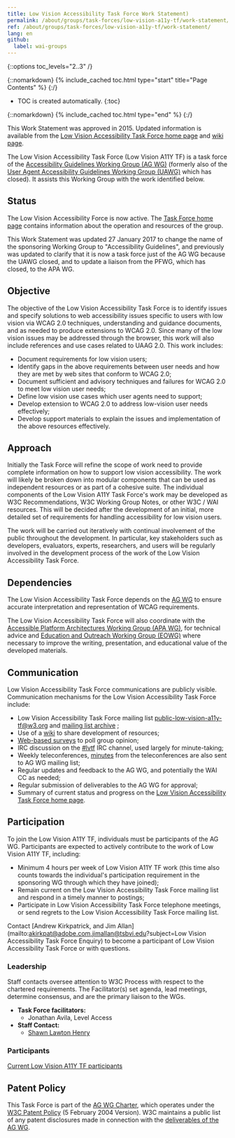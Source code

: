 ```yaml
---
title: Low Vision Accessibility Task Force Work Statement)
permalink: /about/groups/task-forces/low-vision-a11y-tf/work-statement/
ref: /about/groups/task-forces/low-vision-a11y-tf/work-statement/
lang: en
github:
  label: wai-groups
---
```


{::options toc_levels="2..3" /}

{::nomarkdown}
{% include_cached toc.html type="start" title="Page Contents" %}
{:/}

-   TOC is created automatically.
{:toc}

{::nomarkdown}
{% include_cached toc.html type="end" %}
{:/}

This Work Statement was approved in 2015. Updated information is available from the [Low Vision Accessibility Task Force home page](/about/groups/task-forces/low-vision-a11y-tf/) and [wiki page](https://www.w3.org/WAI/GL/low-vision-a11y-tf/wiki/Main_Page).

The Low Vision Accessibility Task Force (Low Vision A11Y TF) is a task force of the [Accessibility Guidelines Working Group (AG WG)](/about/groups/agwg/) (formerly also of the [User Agent Accessibility Guidelines Working Group (UAWG)](https://www.w3.org/WAI/UA/) which has closed). It assists this Working Group with the work identified below.

## Status

The Low Vision Accessibility Force is now active. The [Task Force home page](/about/groups/task-forces/low-vision-a11y-tf/) contains information about the operation and resources of the group.

This Work Statement was updated 27 January 2017 to change the name of the sponsoring Working Group to "Accessibility Guidelines", and previously was updated to clarify that it is now a task force just of the AG WG because the UAWG closed, and to update a liaison from the PFWG, which has closed, to the APA WG.

## Objective

The objective of the Low Vision Accessibility Task Force is to identify issues and specify solutions to web accessibility issues specific to users with low vision via WCAG 2.0 techniques, understanding and guidance documents, and as needed to produce extensions to WCAG 2.0. Since many of the low vision issues may be addressed through the browser, this work will also include references and use cases related to UAAG 2.0. This work includes:

- Document requirements for low vision users;
- Identify gaps in the above requirements between user needs and how they are met by web sites that conform to WCAG 2.0;
- Document sufficient and advisory techniques and failures for WCAG 2.0 to meet low vision user needs;
- Define low vision use cases which user agents need to support;
- Develop extension to WCAG 2.0 to address low-vision user needs effectively;
- Develop support materials to explain the issues and implementation of the above resources effectively.

## Approach

Initially the Task Force will refine the scope of work need to provide complete information on how to support low vision accessibility. The work will likely be broken down into modular components that can be used as independent resources or as part of a cohesive suite. The individual components of the Low Vision A11Y Task Force's work may be developed as W3C Recommendations, W3C Working Group Notes, or other W3C / WAI resources. This will be decided after the development of an initial, more detailed set of requirements for handling accessibility for low vision users.

The work will be carried out iteratively with continual involvement of the public throughout the development. In particular, key stakeholders such as developers, evaluators, experts, researchers, and users will be regularly involved in the development process of the work of the Low Vision Accessibility Task Force.

## Dependencies

The Low Vision Accessibility Task Force depends on the [AG WG](/about/groups/agwg/) to ensure accurate interpretation and representation of WCAG requirements.

The Low Vision Accessibility Task Force will also coordinate with the [Accessible Platform Architectures Working Group (APA WG)](/about/groups/apawg/), for technical advice and [Education and Outreach Working Group (EOWG)](/about/groups/eowg/) where necessary to improve the writing, presentation, and educational value of the developed materials.

## Communication

Low Vision Accessibility Task Force communications are publicly visible. Communication mechanisms for the Low Vision Accessibility Task Force include:

- Low Vision Accessibility Task Force mailing list public-low-vision-a11y-tf@w3.org and [mailing list archive](http://lists.w3.org/Archives/Public/public-low-vision-a11y-tf/) ;
- Use of a [wiki](https://www.w3.org/WAI/GL/task-forces/low-vision-a11y-tf/wiki/) to share development of resources;
- [Web-based surveys](https://www.w3.org/2002/09/wbs/81151/) to poll group opinion;
- IRC discussion on the [#lvtf](irc://irc.w3.org/lvtf) IRC channel, used largely for minute-taking;
- Weekly teleconferences, [minutes](https://www.w3.org/WAI/GL/task-forces/low-vision-a11y-tf/minutes) from the teleconferences are also sent to AG WG mailing list;
- Regular updates and feedback to the AG WG, and potentially the WAI CC as needed;
- Regular submission of deliverables to the AG WG for approval;
- Summary of current status and progress on the [Low Vision Accessibility Task Force home page](https://www.w3.org/WAI/GL/task-forces/low-vision-a11y-tf/).

## Participation

To join the Low Vision A11Y TF, individuals must be participants of the AG WG. Participants are expected to actively contribute to the work of Low Vision A11Y TF, including:

- Minimum 4 hours per week of Low Vision A11Y TF work (this time also counts towards the individual's participation requirement in the sponsoring WG through which they have joined);
- Remain current on the Low Vision Accessibility Task Force mailing list and respond in a timely manner to postings;
- Participate in Low Vision Accessibility Task Force telephone meetings, or send regrets to the Low Vision Accessibility Task Force mailing list.

Contact [Andrew Kirkpatrick, and Jim Allan](mailto:akirkpat@adobe.com,jimallan@tsbvi.edu?subject=Low Vision Accessibility Task Force Enquiry) to become a participant of Low Vision Accessibility Task Force or with questions.

### Leadership

Staff contacts oversee attention to W3C Process with respect to the chartered requirements. The Facilitator(s) set agenda, lead meetings, determine consensus, and are the primary liaison to the WGs.

- **Task Force facilitators:**
  - Jonathan Avila, Level Access
- **Staff Contact:**
  - [Shawn Lawton Henry](https://www.w3.org/People/Shawn/)

### Participants

[Current Low Vision A11Y TF participants](https://www.w3.org/groups/tf/low-vision-a11y-tf/participants/)

## Patent Policy

This Task Force is part of the [AG WG Charter](https://www.w3.org/WAI/GL/charter), which operates under the [W3C Patent Policy](https://www.w3.org/Consortium/Patent-Policy-20040205/) (5 February 2004 Version). W3C maintains a public list of any patent disclosures made in connection with the [deliverables of the AG WG](https://www.w3.org/2004/01/pp-impl/35422/status).